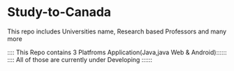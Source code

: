 # Study-to-Canada

This repo includes Universities name, Research based Professors and many more

:::: This Repo contains 3 Platfroms Application(Java,java Web & Android)::::::
:::: All of those are currently under Developing                        ::::::

